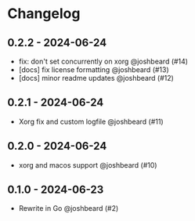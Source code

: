 # Changelog

## 0.2.2 - 2024-06-24

- fix: don't set concurrently on xorg @joshbeard (#14)
- [docs] fix license formatting @joshbeard (#13)
- [docs] minor readme updates @joshbeard (#12)

## 0.2.1 - 2024-06-24

- Xorg fix and custom logfile @joshbeard (#11)

## 0.2.0 - 2024-06-24

- xorg and macos support @joshbeard (#10)

## 0.1.0 - 2024-06-23

- Rewrite in Go @joshbeard (#2)
